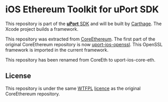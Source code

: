 # iOS Ethereum Toolkit for uPort SDK

This repository is part of the [**uPort** SDK](https://github.com/uport-project/uport-ios-sdk) and will be built by [Carthage](https://github.com/Carthage/Carthage). The Xcode project builds a framework.

This repository was extracted from [CoreEthereum](https://github.com/wjmelements/CoreEthereum). The first part of the original CoreEthereum repository is now [uport-ios-openssl](https://github.com/uport-project/uport-ios-openssl). This OpenSSL framework is imported in the current framework.

This repository has been renamed from CoreEth to uport-ios-core-eth.

## License

This repository is under the same [WTFPL](http://www.wtfpl.net) [licence](LICENSE.txt) as the original CoreEthereum repository.
